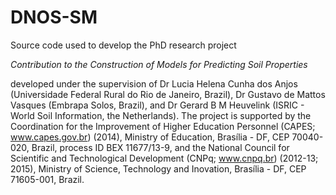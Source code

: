 DNOS-SM
===

Source code used to develop the PhD research project

*Contribution to the Construction of Models for Predicting Soil Properties*

developed under the supervision of Dr Lucia Helena Cunha dos Anjos (Universidade Federal Rural do Rio de Janeiro, Brazil), Dr Gustavo de Mattos Vasques (Embrapa Solos, Brazil), and Dr Gerard B M Heuvelink (ISRIC - World Soil Information, the Netherlands). The project is supported by the Coordination for the Improvement of Higher Education Personnel (CAPES; www.capes.gov.br) (2014), Ministry of Education, Brasília - DF, CEP 70040-020, Brazil, process ID BEX 11677/13-9, and the National Council for Scientific and Technological Development (CNPq; www.cnpq.br) (2012-13; 2015), Ministry of Science, Technology and Inovation, Brasília - DF, CEP 71605-001, Brazil.
